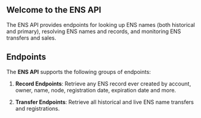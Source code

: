 ## Welcome to the ENS API

The ENS API provides endpoints for looking up ENS names (both historical and primary), resolving ENS names and records, and monitoring ENS transfers and sales.

## Endpoints
The **ENS API** supports the following groups of endpoints:

1. **Record Endpoints**: Retrieve any ENS record ever created by account, owner, name, node, registration date, expiration date and more.

2. **Transfer Endpoints**: Retrieve all historical and live ENS name transfers and registrations.